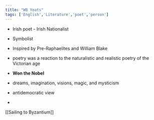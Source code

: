```yaml
---
title: "WB Yeats"
tags: ['English','Literature','poet','person']
---
```


- Irish poet - Irish Nationalist
- Symbolist
- Inspired by Pre-Raphaelites and William Blake
- poetry was a reaction to the naturalistic and realistic poetry of the Victorian age
- **Won the Nobel**
- dreams, imagination, visions, magic, and mysticism

- antidemocratic view
- 
[[Sailing to Byzantium]]
